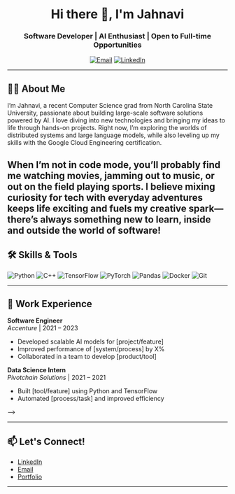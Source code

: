 <!-- Profile Header -->
<h1 align="center">Hi there 👋, I'm Jahnavi</h1>
<h3 align="center">Software Developer | AI Enthusiast | Open to Full-time Opportunities</h3>

<!-- Social Links -->
<p align="center">
  <a href="mailto:panchavati.jahnavi@gmail.com"><img src="https://img.shields.io/badge/-Email-red?style=flat-square&logo=gmail&logoColor=white" alt="Email"></a>
  <a href="https://www.linkedin.com/in/panchavati-jahnavi/"><img src="https://img.shields.io/badge/-LinkedIn-blue?style=flat-square&logo=linkedin" alt="LinkedIn"></a>
  <!-- Add more social links as needed -->
</p>

---

## 👩‍💻 About Me

I’m Jahnavi, a recent Computer Science grad from North Carolina State University, passionate about building large-scale software solutions powered by AI. I love diving into new technologies and bringing my ideas to life through hands-on projects. Right now, I’m exploring the worlds of distributed systems and large language models, while also leveling up my skills with the Google Cloud Engineering certification.

When I’m not in code mode, you’ll probably find me watching movies, jamming out to music, or out on the field playing sports. I believe mixing curiosity for tech with everyday adventures keeps life exciting and fuels my creative spark—there’s always something new to learn, inside and outside the world of software!
---

## 🛠️ Skills & Tools

![Python](https://img.shields.io/badge/Python-3776AB?style=for-the-badge&logo=python&logoColor=white)
![C++](https://img.shields.io/badge/C++-00599C?style=for-the-badge&logo=cplusplus&logoColor=white)
![TensorFlow](https://img.shields.io/badge/TensorFlow-FF6F00?style=for-the-badge&logo=tensorflow&logoColor=white)
![PyTorch](https://img.shields.io/badge/PyTorch-EE4C2C?style=for-the-badge&logo=pytorch&logoColor=white)
![Pandas](https://img.shields.io/badge/Pandas-150458?style=for-the-badge&logo=pandas&logoColor=white)
![Docker](https://img.shields.io/badge/Docker-2496ED?style=for-the-badge&logo=docker&logoColor=white)
![Git](https://img.shields.io/badge/Git-F05032?style=for-the-badge&logo=git&logoColor=white)
<!-- Add more as needed -->

---

## 💼 Work Experience

**Software Engineer**  
*Accenture* | 2021 – 2023  
- Developed scalable AI models for [project/feature]
- Improved performance of [system/process] by X%
- Collaborated in a team to develop [product/tool]

**Data Science Intern**  
*Pivotchain Solutions* | 2021 – 2021  
- Built [tool/feature] using Python and TensorFlow
- Automated [process/task] and improved efficiency

<!-- Add more experience as needed -->

<!-- --- -->

<!-- ## 📊 GitHub Stats -->

<!-- <p align="center">
  <img src="https://github-readme-stats.vercel.app/api?username=Jahnavi1899&show_icons=true&theme=radical" alt="Jahnavi1899's GitHub stats" />
  <img src="https://github-readme-stats.vercel.app/api/top-langs/?username=Jahnavi1899&layout=compact&theme=radical" alt="Top Languages" />
</p> -->

<!-- ---

## 🚀 Featured Projects

- [**Project Name**](https://github.com/Jahnavi1899/project-name): Short description of this project.
- [**Another Project**](https://github.com/Jahnavi1899/another-project): Short description of another project.
<!-- Add more projects --> -->

---

## 📫 Let's Connect!

- [LinkedIn](https://www.linkedin.com/in/panchavati-jahnavi/)
- [Email](mailto:panchavati.jahnavi@gmail.com)
- [Portfolio](https://jahnavi-panchavati-portfolio.netlify.app/) <!-- Optional -->

---

<!-- Fun or Personal Section (Optional) -->
<!-- <details>
  <summary>✨ Fun Facts & Interests</summary>
  <ul>
    <li>I love solving puzzles and brain teasers 🧩</li>
    <li>Coffee and code is my favorite combo ☕💻</li>
    <li>Always up for a hackathon!</li>
  </ul>
</details> -->
